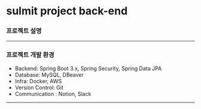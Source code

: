 # sulmit project back-end

### 프로젝트 설명

__ __ __ __ __ __ __

### 프로젝트 개발 환경
- Backend: Spring Boot 3.x, Spring Security, Spring Data JPA
- Database: MySQL, DBeaver
- Infra: Docker, AWS
- Version Control: Git
- Communication : Notion, Slack

__ __ __ __ __ __ __